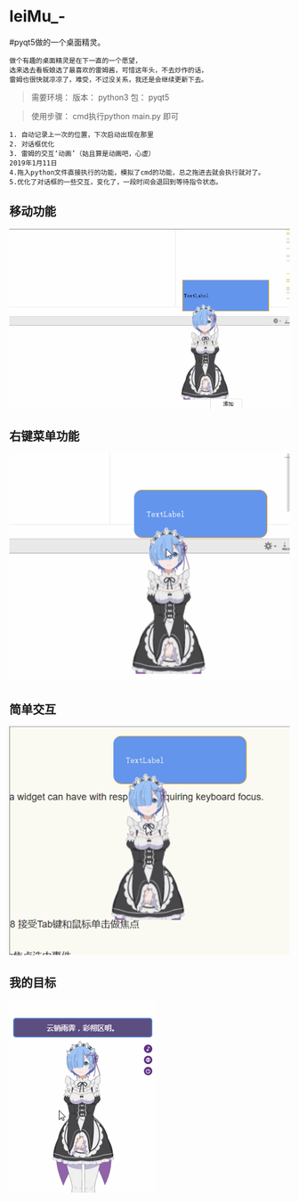 # leiMu_-
#pyqt5做的一个桌面精灵。
```
做个有趣的桌面精灵是在下一直的一个愿望，
选来选去看板娘选了最喜欢的雷姆酱，可惜这年头，不去炒作的话，
雷姆也很快就凉凉了，难受，不过没关系，我还是会继续更新下去。
```
>需要环境：
>版本：
python3
>包：
pyqt5

> 使用步骤：
cmd执行python main.py 即可
```
1. 自动记录上一次的位置，下次启动出现在那里
2. 对话框优化
3. 雷姆的交互‘动画’（姑且算是动画吧，心虚）
2019年1月11日
4.拖入python文件直接执行的功能，模拟了cmd的功能，总之拖进去就会执行就对了。
5.优化了对话框的一些交互，变化了，一段时间会退回到等待指令状态。
```
## 移动功能
![移动功能](https://github.com/frankcreating/leiMu_-/blob/master/gif/move.gif)
</br>
## 右键菜单功能
![右键菜单功能](https://github.com/frankcreating/leiMu_-/blob/master/gif/btn.gif)
</br>
## 简单交互
![简单交互](https://github.com/frankcreating/leiMu_-/blob/master/gif/focus.gif)
</br>












## 我的目标
![我的目标](https://github.com/frankcreating/leiMu_-/blob/master/gif/test.gif)

</br>
